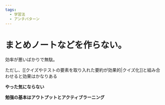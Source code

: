 ```yaml
---
tags:
  - 学習法
  - アンチパターン
---
```


# まとめノートなどを作らない。

効率が悪いばかりで無駄。

ただし、[[クイズやテストの要素を取り入れた要約が効果的|クイズ化]]と組み合わせると効果はかなりある

**やった気にならない**

**勉强の基本はアウトプットとアクティブラーニング**

